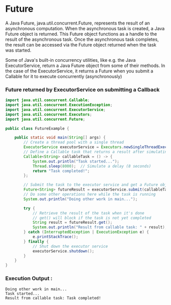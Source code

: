 # Future

A Java Future, java.util.concurrent.Future, represents the result of an asynchronous computation. When the asynchronous task is created, a Java Future object is returned. This Future object functions as a handle to the result of the asynchronous task. Once the asynchronous task completes, the result can be accessed via the Future object returned when the task was started.

Some of Java's built-in concurrency utilities, like e.g. the Java ExecutorService, return a Java Future object from some of their methods. In the case of the ExecutorService, it returns a Future when you submit a Callable for it to execute concurrently (asynchronously)

### Future returned by ExecutorService on submitting a Callback
```java
import java.util.concurrent.Callable;
import java.util.concurrent.ExecutionException;
import java.util.concurrent.ExecutorService;
import java.util.concurrent.Executors;
import java.util.concurrent.Future;

public class FutureExample {

    public static void main(String[] args) {
        // Create a thread pool with a single thread
        ExecutorService executorService = Executors.newSingleThreadExecutor();
        // Define a Callable task that returns a result after simulating a delay
        Callable<String> callableTask = () -> {
            System.out.println("Task started...");
            Thread.sleep(8000);  // Simulate a delay (8 seconds)
            return "Task completed!";
        };

        // Submit the task to the executor service and get a Future object
        Future<String> futureResult = executorService.submit(callableTask);
        // Do some other operations here while the task is running
        System.out.println("Doing other work in main...");

        try {
            // Retrieve the result of the task when it's done
            // get() will block if the task is not yet completed
            String result = futureResult.get();
            System.out.println("Result from callable task: " + result);
        } catch (InterruptedException | ExecutionException e) {
            e.printStackTrace();
        } finally {
            // Shut down the executor service
            executorService.shutdown();
        }
    }
}
```

### Execution Output :
```
Doing other work in main...
Task started...
Result from callable task: Task completed!
```
